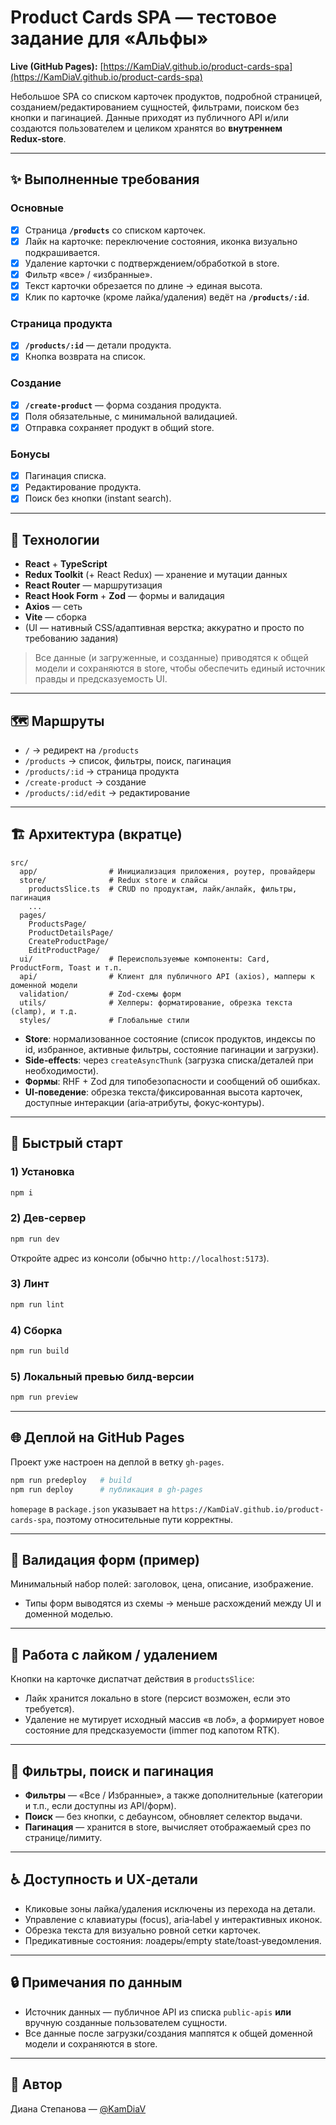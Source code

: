 # Product Cards SPA — тестовое задание для «Альфы»

**Live (GitHub Pages):** [https://KamDiaV.github.io/product-cards-spa](https://KamDiaV.github.io/product-cards-spa)

Небольшое SPA со списком карточек продуктов, подробной страницей, созданием/редактированием сущностей, фильтрами, поиском без кнопки и пагинацией. Данные приходят из публичного API и/или создаются пользователем и целиком хранятся во **внутреннем Redux‑store**.

---

## ✨ Выполненные требования

### Основные

* [x] Страница **`/products`** со списком карточек.
* [x] Лайк на карточке: переключение состояния, иконка визуально подкрашивается.
* [x] Удаление карточки с подтверждением/обработкой в store.
* [x] Фильтр «все» / «избранные».
* [x] Текст карточки обрезается по длине → единая высота.
* [x] Клик по карточке (кроме лайка/удаления) ведёт на **`/products/:id`**.

### Страница продукта

* [x] **`/products/:id`** — детали продукта.
* [x] Кнопка возврата на список.

### Создание

* [x] **`/create-product`** — форма создания продукта.
* [x] Поля обязательные, с минимальной валидацией.
* [x] Отправка сохраняет продукт в общий store.

### Бонусы

* [x] Пагинация списка.
* [x] Редактирование продукта.
* [x] Поиск без кнопки (instant search).

---

## 🧰 Технологии

* **React** + **TypeScript**
* **Redux Toolkit** (+ React Redux) — хранение и мутации данных
* **React Router** — маршрутизация
* **React Hook Form** + **Zod** — формы и валидация
* **Axios** — сеть
* **Vite** — сборка
* (UI — нативный CSS/адаптивная верстка; аккуратно и просто по требованию задания)

> Все данные (и загруженные, и созданные) приводятся к общей модели и сохраняются в store, чтобы обеспечить единый источник правды и предсказуемость UI.

---

## 🗺️ Маршруты

* `/` → редирект на `/products`
* `/products` → список, фильтры, поиск, пагинация
* `/products/:id` → страница продукта
* `/create-product` → создание
* `/products/:id/edit` → редактирование

---

## 🏗️ Архитектура (вкратце)

```
src/
  app/                # Инициализация приложения, роутер, провайдеры
  store/              # Redux store и слайсы
    productsSlice.ts  # CRUD по продуктам, лайк/анлайк, фильтры, пагинация
    ...
  pages/
    ProductsPage/
    ProductDetailsPage/
    CreateProductPage/
    EditProductPage/
  ui/                 # Переиспользуемые компоненты: Card, ProductForm, Toast и т.п.
  api/                # Клиент для публичного API (axios), мапперы к доменной модели
  validation/         # Zod-схемы форм
  utils/              # Хелперы: форматирование, обрезка текста (clamp), и т.д.
  styles/             # Глобальные стили
```

* **Store**: нормализованное состояние (список продуктов, индексы по id, избранное, активные фильтры, состояние пагинации и загрузки).
* **Side‑effects**: через `createAsyncThunk` (загрузка списка/деталей при необходимости).
* **Формы**: RHF + Zod для типобезопасности и сообщений об ошибках.
* **UI‑поведение**: обрезка текста/фиксированная высота карточек, доступные интеракции (aria‑атрибуты, фокус‑контуры).

---

## 🚀 Быстрый старт

### 1) Установка

```bash
npm i
```

### 2) Дев‑сервер

```bash
npm run dev
```

Откройте адрес из консоли (обычно `http://localhost:5173`).

### 3) Линт

```bash
npm run lint
```

### 4) Сборка

```bash
npm run build
```

### 5) Локальный превью билд‑версии

```bash
npm run preview
```

---

## 🌐 Деплой на GitHub Pages

Проект уже настроен на деплой в ветку `gh-pages`.

```bash
npm run predeploy   # build
npm run deploy      # публикация в gh-pages
```

`homepage` в `package.json` указывает на `https://KamDiaV.github.io/product-cards-spa`, поэтому относительные пути корректны.

---

## 🧪 Валидация форм (пример)

Минимальный набор полей: заголовок, цена, описание, изображение.

* Типы форм выводятся из схемы → меньше расхождений между UI и доменной моделью.

---

## 🔄 Работа с лайком / удалением

Кнопки на карточке диспатчат действия в `productsSlice`:

* Лайк хранится локально в store (персист возможен, если это требуется).
* Удаление не мутирует исходный массив «в лоб», а формирует новое состояние для предсказуемости (immer под капотом RTK).

---

## 🧭 Фильтры, поиск и пагинация

* **Фильтры** — «Все / Избранные», а также дополнительные (категории и т.п., если доступны из API/форм).
* **Поиск** — без кнопки, с дебаунсом, обновляет селектор выдачи.
* **Пагинация** — хранится в store, вычисляет отображаемый срез по странице/лимиту.

---

## ♿ Доступность и UX‑детали

* Кликовые зоны лайка/удаления исключены из перехода на детали.
* Управление с клавиатуры (focus), aria‑label у интерактивных иконок.
* Обрезка текста для визуально ровной сетки карточек.
* Предикативные состояния: лоадеры/empty state/toast‑уведомления.

---

## 🔒 Примечания по данным

* Источник данных — публичное API из списка `public-apis` **или** вручную созданные пользователем сущности.
* Все данные после загрузки/создания маппятся к общей доменной модели и сохраняются в store.

---

## 🙌 Автор

Диана Степанова — [@KamDiaV](https://github.com/KamDiaV)
